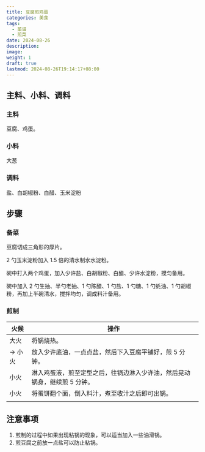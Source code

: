 ```yaml
---
title: 豆腐煎鸡蛋
categories: 美食
tags:
  - 菜谱
  - 煎菜
date: 2024-08-26
description: 
image: 
weight: 1
draft: true
lastmod: 2024-08-26T19:14:17+08:00
---
```

## 主料、小料、调料

### 主料

豆腐、鸡蛋。

### 小料

大葱

### 调料

盐、白胡椒粉、白醋、玉米淀粉

## 步骤

### 备菜

豆腐切成三角形的厚片。

2 勺玉米淀粉加入 1.5 倍的清水制水水淀粉。

碗中打入两个鸡蛋，加入少许盐、白胡椒粉、白醋、少许水淀粉，搅匀备用。

碗中加入 2 勺生抽、半勺老抽、1 勺陈醋、1 勺盐、1 勺糖、1 勺蚝油、1 勺胡椒粉，再加上半碗清水，搅拌均匀，调成料汁备用。

### 煎制

| 火候    | 操作                                     |
| ----- | -------------------------------------- |
| 大火    | 将锅烧热。                                  |
| -> 小火 | 放入少许底油，一点点盐，然后下入豆腐平铺好，煎 5 分钟。          |
| 小火    | 淋入鸡蛋液，煎至定型之后，往锅边淋入少许油，然后晃动锅身，继续煎 5 分钟。 |
| 小火    | 将蛋饼翻个面，倒入料汁，煮至收汁之后即可出锅。                |
|       |                                        |

## 注意事项

1. 煎制的过程中如果出现粘锅的现象，可以适当加入一些油滑锅。
2. 煎豆腐之前放一点盐可以防止粘锅。

